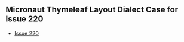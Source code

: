 ## Micronaut Thymeleaf Layout Dialect Case for Issue 220

- [Issue 220](https://github.com/ultraq/thymeleaf-layout-dialect/issues/220)

